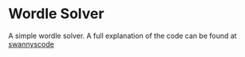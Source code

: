 # Wordle Solver

A simple wordle solver. A full explanation of the code can be found at [swannyscode](https://www.swannyscode.com/projects/4)
